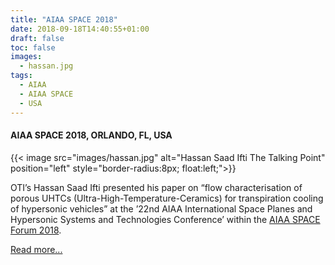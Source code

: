 ```yaml
---
title: "AIAA SPACE 2018"
date: 2018-09-18T14:40:55+01:00
draft: false
toc: false
images:
  - hassan.jpg
tags:
  - AIAA
  - AIAA SPACE
  - USA
---
```



#### AIAA SPACE 2018, ORLANDO, FL, USA

{{< image src="images/hassan.jpg" alt="Hassan Saad Ifti The Talking Point" position="left" style="border-radius:8px; float:left;">}}

OTI’s Hassan Saad Ifti presented his paper on “flow characterisation of porous UHTCs (Ultra-High-Temperature-Ceramics) for transpiration cooling of hypersonic vehicles” at the ’22nd AIAA International Space Planes and Hypersonic Systems and Technologies Conference’ within the [AIAA SPACE Forum 2018](https://space.aiaa.org/).

[Read more...](http://oti.eng.ox.ac.uk/transpiration-cooling-of-hypersonic-vehicles/)
